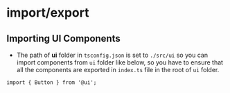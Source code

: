 # import/export

## Importing UI Components

- The path of **ui** folder in `tsconfig.json` is set to `./src/ui` so you can import components from `ui` folder like below, so you have to ensure that all the components are exported in `index.ts` file in the root of `ui` folder.

```tsx
import { Button } from '@ui';
```
